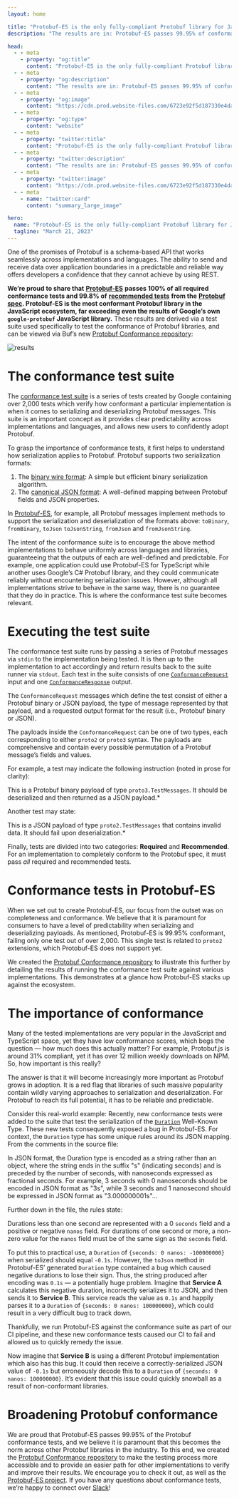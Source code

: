 ```yaml
---
layout: home

title: "Protobuf-ES is the only fully-compliant Protobuf library for JavaScript"
description: "The results are in: Protobuf-ES passes 99.95% of conformance tests"

head:
  - - meta
    - property: "og:title"
      content: "Protobuf-ES is the only fully-compliant Protobuf library for JavaScript"
  - - meta
    - property: "og:description"
      content: "The results are in: Protobuf-ES passes 99.95% of conformance tests"
  - - meta
    - property: "og:image"
      content: "https://cdn.prod.website-files.com/6723e92f5d187330e4da8144/6750ccbe37cd1cd9f929a104_Protobuf-ES.png"
  - - meta
    - property: "og:type"
      content: "website"
  - - meta
    - property: "twitter:title"
      content: "Protobuf-ES is the only fully-compliant Protobuf library for JavaScript"
  - - meta
    - property: "twitter:description"
      content: "The results are in: Protobuf-ES passes 99.95% of conformance tests"
  - - meta
    - property: "twitter:image"
      content: "https://cdn.prod.website-files.com/6723e92f5d187330e4da8144/6750ccbe37cd1cd9f929a104_Protobuf-ES.png"
  - - meta
    - name: "twitter:card"
      content: "summary_large_image"

hero:
  name: "Protobuf-ES is the only fully-compliant Protobuf library for JavaScript"
  tagline: "March 21, 2023"
---
```


One of the promises of Protobuf is a schema-based API that works seamlessly across implementations and languages. The ability to send and receive data over application boundaries in a predictable and reliable way offers developers a confidence that they cannot achieve by using REST.

**We’re proud to share that** [**Protobuf-ES**](https://github.com/bufbuild/protobuf-es) **passes 100% of all required conformance tests and 99.8% of** [**recommended tests**](https://github.com/protocolbuffers/protobuf/blob/v22.2/conformance/binary_json_conformance_suite.cc) **from the** [**Protobuf spec**](https://protobuf.com/docs/language-spec)**. Protobuf-ES is the most conformant Protobuf library in the JavaScript ecosystem, far exceeding even the results of Google’s own `google-protobuf` JavaScript library.** These results are derived via a test suite used specifically to test the conformance of Protobuf libraries, and can be viewed via Buf’s new [Protobuf Conformance repository](https://github.com/bufbuild/protobuf-conformance):

![results](https://cdn.prod.website-files.com/6723e92f5d187330e4da8144/6747c559f295a7d6d2e2e0af_conformance-results-X77GANLL.png)

# The conformance test suite

The [conformance test suite](https://github.com/protocolbuffers/protobuf/tree/main/conformance) is a series of tests created by Google containing over 2,000 tests which verify how conformant a particular implementation is when it comes to serializing and deserializing Protobuf messages. This suite is an important concept as it provides clear predictability across implementations and languages, and allows new users to confidently adopt Protobuf.

To grasp the importance of conformance tests, it first helps to understand how serialization applies to Protobuf. Protobuf supports two serialization formats:

1.  The [binary wire format](https://protobuf.dev/programming-guides/encoding/): A simple but efficient binary serialization algorithm.
2.  The [canonical JSON format](https://protobuf.dev/programming-guides/proto3#json): A well-defined mapping between Protobuf fields and JSON properties.

In [Protobuf-ES](https://github.com/bufbuild/protobuf-es), for example, all Protobuf messages implement methods to support the serialization and deserialization of the formats above: `toBinary`, `fromBinary`, `toJson` `toJsonString`, `fromJson` and `fromJsonString`.

The intent of the conformance suite is to encourage the above method implementations to behave uniformly across languages and libraries, guaranteeing that the outputs of each are well-defined and predictable. For example, one application could use Protobuf-ES for TypeScript while another uses Google’s C# Protobuf library, and they could communicate reliably without encountering serialization issues. However, although all implementations strive to behave in the same way, there is no guarantee that they do in practice. This is where the conformance test suite becomes relevant.

# Executing the test suite

The conformance test suite runs by passing a series of Protobuf messages via `stdin` to the implementation being tested. It is then up to the implementation to act accordingly and return results back to the suite runner via `stdout`. Each test in the suite consists of one [`ConformanceRequest`](https://github.com/protocolbuffers/protobuf/blob/v22.2/conformance/conformance.proto#L95) input and one [`ConformanceResponse`](https://github.com/protocolbuffers/protobuf/blob/v22.2/conformance/conformance.proto#L129) output.

The `ConformanceRequest` messages which define the test consist of either a Protobuf binary or JSON payload, the type of message represented by that payload, and a requested output format for the result (i.e., Protobuf binary or JSON).

The payloads inside the `ConformanceRequest` can be one of two types, each corresponding to either `proto2` or `proto3` syntax. The payloads are comprehensive and contain every possible permutation of a Protobuf message’s fields and values.

For example, a test may indicate the following instruction (noted in prose for clarity):

This is a Protobuf binary payload of type `proto3.TestMessages`. It should be deserialized and then returned as a JSON payload.\*

Another test may state:

This is a JSON payload of type `proto2.TestMessages` that contains invalid data. It should fail upon deserialization.\*

Finally, tests are divided into two categories: **Required** and **Recommended**. For an implementation to completely conform to the Protobuf spec, it must pass _all_ required and recommended tests.

# Conformance tests in Protobuf-ES

When we set out to create Protobuf-ES, our focus from the outset was on completeness and conformance. We believe that it is paramount for consumers to have a level of predictability when serializing and deserializing payloads. As mentioned, Protobuf-ES is 99.95% conformant, failing only one test out of over 2,000. This single test is related to `proto2` extensions, which Protobuf-ES does not support yet.

We created the [Protobuf Conformance repository](https://github.com/bufbuild/protobuf-conformance) to illustrate this further by detailing the results of running the conformance test suite against various implementations. This demonstrates at a glance how Protobuf-ES stacks up against the ecosystem.

# The importance of conformance

Many of the tested implementations are very popular in the JavaScript and TypeScript space, yet they have low conformance scores, which begs the question — how much does this actually matter? For example, Protobuf.js is around 31% compliant, yet it has over 12 million weekly downloads on NPM. So, how important is this really?

The answer is that it will become increasingly more important as Protobuf grows in adoption. It is a red flag that libraries of such massive popularity contain wildly varying approaches to serialization and deserialization. For Protobuf to reach its full potential, it has to be reliable and predictable.

Consider this real-world example: Recently, new conformance tests were added to the suite that test the serialization of the [`Duration`](https://github.com/protocolbuffers/protobuf/blob/main/src/google/protobuf/duration.proto) Well-Known Type. These new tests consequently exposed a bug in Protobuf-ES. For context, the `Duration` type has some unique rules around its JSON mapping. From the comments in the source file:

In JSON format, the Duration type is encoded as a string rather than an object, where the string ends in the suffix "s" (indicating seconds) and is preceded by the number of seconds, with nanoseconds expressed as fractional seconds. For example, 3 seconds with 0 nanoseconds should be encoded in JSON format as "3s", while 3 seconds and 1 nanosecond should be expressed in JSON format as "3.000000001s"…

Further down in the file, the rules state:

Durations less than one second are represented with a 0 `seconds` field and a positive or negative `nanos` field. For durations of one second or more, a non-zero value for the `nanos` field must be of the same sign as the `seconds` field.

To put this to practical use, a `Duration` of `{seconds: 0 nanos: -100000000}` when serialized should equal `-0.1s`. However, the `toJson` method in Protobuf-ES’ generated `Duration` type contained a bug which caused negative durations to lose their sign. Thus, the string produced after encoding was `0.1s` — a potentially huge problem. Imagine that **Service A** calculates this negative duration, incorrectly serializes it to JSON, and then sends it to **Service B**. This service reads the value as `0.1s` and happily parses it to a `Duration` of `{seconds: 0 nanos: 100000000}`, which could result in a very difficult bug to track down.

Thankfully, we run Protobuf-ES against the conformance suite as part of our CI pipeline, and these new conformance tests caused our CI to fail and allowed us to quickly remedy the issue.

Now imagine that **Service B** is using a different Protobuf implementation which also has this bug. It could then receive a correctly-serialized JSON value of `-0.1s` but erroneously decode this to a `Duration` of `{seconds: 0 nanos: 100000000}`. It’s evident that this issue could quickly snowball as a result of non-conformant libraries.

# Broadening Protobuf conformance

We are proud that Protobuf-ES passes 99.95% of the Protobuf conformance tests, and we believe it is paramount that this becomes the norm across other Protobuf libraries in the industry. To this end, we created the [Protobuf Conformance repository](https://github.com/bufbuild/protobuf-conformance) to make the testing process more accessible and to provide an easier path for other implementations to verify and improve their results. We encourage you to check it out, as well as the [Protobuf-ES project](https://github.com/bufbuild/protobuf-es). If you have any questions about conformance tests, we’re happy to connect over [Slack](https://buf.build/b/slack/)!

‍
